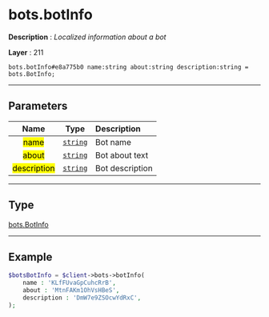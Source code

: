 # bots.botInfo

**Description** : *Localized information about a bot*

**Layer** : 211

```tl
bots.botInfo#e8a775b0 name:string about:string description:string = bots.BotInfo;
```

---

## Parameters

| Name | Type | Description |
| :---: | :---: | :--- |
| <mark>name</mark> | [`string`](type/string) | Bot name |
| <mark>about</mark> | [`string`](type/string) | Bot about text |
| <mark>description</mark> | [`string`](type/string) | Bot description |

---

## Type

[bots.BotInfo](type/bots.BotInfo)

---

## Example

```php
$botsBotInfo = $client->bots->botInfo(
	name : 'KLfFUvaGpCuhcRrB',
	about : 'MtnFAKm1OhVsHBeS',
	description : 'DmW7e9ZSOcwYdRxC',
);
```